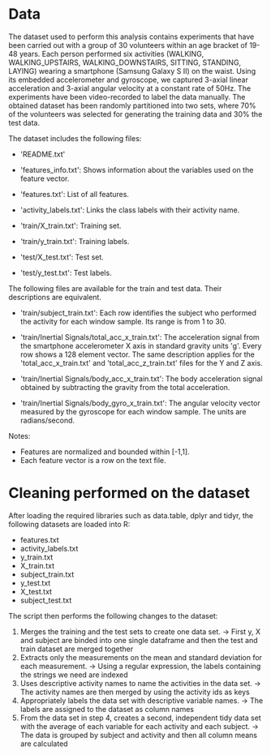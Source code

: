 # Data

The dataset used to perform this analysis contains experiments that have been carried out with a group of 30 volunteers within an age bracket of 19-48 years. Each person performed six activities (WALKING, WALKING_UPSTAIRS, WALKING_DOWNSTAIRS, SITTING, STANDING, LAYING) wearing a smartphone (Samsung Galaxy S II) on the waist. Using its embedded accelerometer and gyroscope, we captured 3-axial linear acceleration and 3-axial angular velocity at a constant rate of 50Hz. The experiments have been video-recorded to label the data manually. The obtained dataset has been randomly partitioned into two sets, where 70% of the volunteers was selected for generating the training data and 30% the test data.

The dataset includes the following files:

- 'README.txt'

- 'features_info.txt': Shows information about the variables used on the feature vector.

- 'features.txt': List of all features.

- 'activity_labels.txt': Links the class labels with their activity name.

- 'train/X_train.txt': Training set.

- 'train/y_train.txt': Training labels.

- 'test/X_test.txt': Test set.

- 'test/y_test.txt': Test labels.

The following files are available for the train and test data. Their descriptions are equivalent. 

- 'train/subject_train.txt': Each row identifies the subject who performed the activity for each window sample. Its range is from 1 to 30. 

- 'train/Inertial Signals/total_acc_x_train.txt': The acceleration signal from the smartphone accelerometer X axis in standard gravity units 'g'. Every row shows a 128 element vector. The same description applies for the 'total_acc_x_train.txt' and 'total_acc_z_train.txt' files for the Y and Z axis. 

- 'train/Inertial Signals/body_acc_x_train.txt': The body acceleration signal obtained by subtracting the gravity from the total acceleration. 

- 'train/Inertial Signals/body_gyro_x_train.txt': The angular velocity vector measured by the gyroscope for each window sample. The units are radians/second. 

Notes: 

- Features are normalized and bounded within [-1,1].
- Each feature vector is a row on the text file.

# Cleaning performed on the dataset

After loading the required libraries such as data.table, dplyr and tidyr, the following datasets are loaded into R:
- features.txt
- activity_labels.txt
- y_train.txt
- X_train.txt
- subject_train.txt
- y_test.txt
- X_test.txt
- subject_test.txt

The script then performs the following changes to the dataset:

1. Merges the training and the test sets to create one data set. -> First y, X and subject are binded into one single dataframe and then the test and train dataset are merged together
2. Extracts only the measurements on the mean and standard deviation for each measurement. -> Using a regular expression, the labels containing the strings we need are indexed
3. Uses descriptive activity names to name the activities in the data set. -> The activity names are then merged by using the activity ids as keys
4. Appropriately labels the data set with descriptive variable names. -> The labels are assigned to the dataset as column names
5. From the data set in step 4, creates a second, independent tidy data set with the average of each variable for each activity and each subject. -> The data is grouped by subject and activity and then all column means are calculated




